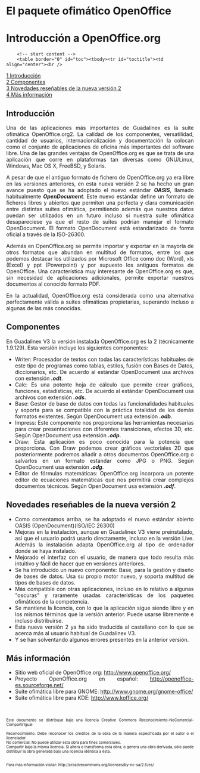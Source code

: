 # El paquete ofimático OpenOffice

<h1 class="firstHeading">Introducción a OpenOffice.org <br />
</h1>

	  
<div id="bodyContent">
	    
	    
	    

	    
	    <!-- start content -->
	    <table border="0" id="toc"><tbody><tr id="toctitle"><td align="center"><br />
</td></tr><tr id="tocinside"><td>
<div class="tocline"><a href="#Introducci.C3.B3n">1 Introducción</a><br /></div>
<div class="tocline"><a href="#Componentes">2 Componentes</a><br /></div>
<div class="tocline"><a href="#Novedades_rese.C3.B1ables_de_la_nueva_versi.C3.B3n_2">3 Novedades reseñables de la nueva versión 2</a><br /></div>
<div class="tocline"><a href="#M.C3.A1s_informaci.C3.B3n">4 Más información</a><br /></div>
</td></tr></tbody></table>
<a name="Introducci.C3.B3n"></a><h2> Introducción </h2>
<p style="text-align: justify;">Una de las aplicaciones más importantes de Guadalinex es la suite ofimática OpenOffice.org2. La calidad de los
componentes, versatilidad, cantidad de usuarios, internacionalización y
documentación la colocan como el conjunto de aplicaciones de oficina
más importantes del software libre. Una de las grandes ventajas de
OpenOffice.org es que se trata de una aplicación que corre en
plataformas tan diversas como GNU/Linux, Windows, Mac OS X, FreeBSD, y
Solaris.
</p><p style="text-align: justify;">A pesar de que el antiguo formato de fichero de OpenOffice.org
ya era libre en las versiones anteriores, en esta nueva versión 2 se ha
hecho un gran avance puesto que se ha adoptado el nuevo estándar <em><strong>OASIS</strong></em>, llamado habitualmente <em><strong>OpenDocument</strong></em>.
Este nuevo estándar define un formato de ficheros libres y abiertos que
permiten una perfecta y clara comunicación entre distintas suites
ofimática, permitiendo además que nuestros datos puedan ser utilizados
en un futuro incluso si nuestra suite ofimática desapareciese ya que el
resto de suites podrían manejar el formato OpenDocument. El formato OpenDocument está estandarizado de forma oficial a través de la ISO-26300.<br />
</p><p style="text-align: justify;">Además en OpenOffice.org se permite importar y exportar en la
mayoría de otros formatos que abundan en multitud de formatos, entre
los que podemos destacar los utilizados por Microsoft Office como doc
(Word), xls (Excel) y ppt (Powerpoint) y por supuesto los antiguos
formatos de OpenOffice. Una característica muy interesante de
OpenOffice.org es que, sin necesidad de aplicaciones adicionales,
permite exportar nuestros documentos al conocido formato PDF.
</p><p style="text-align: justify;">En la actualidad, OpenOffice.org está considerada como una
alternativa perfectamente válida a suites ofimáticas propietarias,
superando incluso a algunas de las más conocidas.
</p><div style="text-align: justify;">
<a name="Componentes"></a></div><h2 style="text-align: justify;"> Componentes </h2><div style="text-align: justify;">
</div><p style="text-align: justify;">En Guadalinex V3 la versión instalada OpenOffice.org es la 2
(técnicamente 1.9.129). Esta versión incluye los siguientes
componentes:
</p><div style="text-align: justify;">
</div><ul style="text-align: justify;"><li> Writer: Procesador de textos con todas las características
habituales de este tipo de programas como tablas, estilos, fusión con
Bases de Datos, diccionarios, etc. De acuerdo al estándar OpenDocument
usa archivos con extensión <em><strong>.odt</strong></em>.
</li><li> Calc: Es una potente hoja de cálculo que permite crear
gráficos, funciones, estadísticas, etc. De acuerdo al estándar
OpenDocument usa archivos con extensión <em><strong>.ods</strong></em>.
</li><li> Base: Gestor de base de datos con todas las funcionalidades
habituales y soporta para se compatible con la práctica totalidad de
los demás formatos existentes. Según OpenDocument usa extensión <em><strong>.odb</strong></em>.
</li><li> Impress: Este componente nos proporciona las herramientas
necesarias para crear presentaciones con diferentes transiciones,
efectos 3D, etc. Según OpenDocument usa extensión <em><strong>.odp</strong></em>.
</li><li> Draw: Esta aplicación es poco conocida para la potencia que
proporciona. Con Draw podemos crear gráficos vectoriales 2D que
posteriormente podremos añadir a otros documentos OpenOffice.org o
salvarlos en un formato estándar como JPG o PNG. Según OpenDocument usa
extensión <em><strong>.odg</strong></em>.
</li><li> Editor de fórmulas matemáticas: OpenOffice.org incorpora un
potente editor de ecuaciones matemáticas que nos permitirá crear
complejos documentos técnicos. Según OpenDocument usa extensión <em><strong>.odf</strong></em>.
</li></ul><div style="text-align: justify;">
<a name="Novedades_rese.C3.B1ables_de_la_nueva_versi.C3.B3n_2"></a></div><h2 style="text-align: justify;"> Novedades reseñables de la nueva versión 2 </h2><div style="text-align: justify;">
</div><ul style="text-align: justify;"><li> Como comentamos arriba, se ha adoptado el nuevo estándar abierto OASIS (OpenDocument)(ISO/IEC 26300)
</li><li> Mejoras en la instalación, aunque en Guadalinex V3 viene
preinstalado, así que el usuario podrá usarlo directamente, incluso en
la versión Live. Además la instalación adapta OpenOffice.org al tipo de
ordenador donde se haya instalado.
</li><li> Mejorado el interfaz con el usuario, de manera que todo resulta más intuitivo y fácil de hacer que en versiones anteriores.
</li><li> Se ha introducido un nuevo componente: Base, para la gestión
y diseño de bases de datos. Usa su propio motor nuevo, y soporta
multitud de tipos de bases de datos.
</li><li> Más compatible con otras aplicaciones, incluso en lo
relativo a algunas &quot;oscuras&quot; y raramente usadas características de los
paquetes ofimáticos de la competencia.
</li><li> Se mantiene la licencia, con lo que la aplicación sigue
siendo libre y en los mismos términos que la versión anterior. Puede
usarse libremente e incluso distribuirse.
</li><li> Esta nueva versión 2 ya ha sido traducida al castellano con lo que se acerca más al usuario habitual de Guadalinex V3.
</li><li> Y se han solventando algunos errores presentes en la anterior versión.
</li></ul><div style="text-align: justify;">
<a name="M.C3.A1s_informaci.C3.B3n"></a></div><h2 style="text-align: justify;"> Más información </h2><div style="text-align: justify;">
</div><ul><li style="text-align: justify;"> Sitio web oficial de OpenOffice.org: <a title="http://www.openoffice.org/" class="external" href="http://www.openoffice.org/">http://www.openoffice.org/</a>
</li><li style="text-align: justify;"> Proyecto OpenOffice.org en español: <a title="http://openoffice-es.sourceforge.net/" class="external" href="http://openoffice-es.sourceforge.net/">http://openoffice-es.sourceforge.net/</a>
</li><li style="text-align: justify;"> Suite ofimática libre para GNOME: <a title="http://www.gnome.org/gnome-office/" class="external" href="http://www.gnome.org/gnome-office/">http://www.gnome.org/gnome-office/</a>
</li><li><div style="text-align: justify;"> Suite ofimática libre para KDE: <a title="http://www.koffice.org/" class="external" href="http://www.koffice.org/">http://www.koffice.org/</a></div></li></ul><br /><p style="text-align: justify;"><font size="1">Este documento se distribuye bajo una licencia Creative Commons Reconocimiento-NoComercial-CompartirIgual<br />
<br />Reconocimiento. Debe reconocer los créditos de la obra de la manera especificada por el autor o el licenciador.<br />No comercial. No puede utilizar esta obra para fines comerciales.<br />Compartir bajo la misma licencia. Si altera o transforma esta obra, o
genera una obra derivada, sólo puede distribuir la obra generada bajo
una licencia idéntica a ésta.<br />
<br />
<br />
Para más información visitar: http://creativecommons.org/licenses/by-nc-sa/2.5/es/</font>

</p>
<p style="margin-bottom: 0cm;"><br />

</p>
</div>
